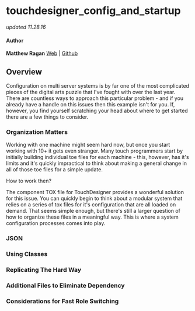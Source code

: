 # touchdesigner_config_and_startup
*updated 11.28.16*

#### Author
**Matthew Ragan**
[Web](https://matthewragan.com/) | [Github](https://github.com/raganmd)

## Overview
Configuration on multi server systems is by far one of the most complicated pieces of the digital arts puzzle that I've fought with over the last year. There are countless ways to approach this particular problem - and if you already have a handle on this issues then this example isn't for you. If, however, you find yourself scratching your head about where to get started there are a few things to consider.

### Organization Matters
Working with one machine might seem hard now, but once you start working with 10+ it gets even stranger. Many touch programmers start by initially building individual toe files for each machine - this, however, has it's limits and it's quickly impractical to think about making a general change in all of those toe files for a simple update. 

How to work then? 

The component TOX file for TouchDesigner provides a wonderful solution for this issue. You can quickly begin to think about a modular system that relies on a series of tox files for it's configuration that are all loaded on demand. That seems simple enough, but there's still a larger question of how to organize these files in a meaningful way. This is where a system configuration processes comes into play. 

### JSON

### Using Classes

### Replicating The Hard Way

### Additional Files to Eliminate Dependency

### Considerations for Fast Role Switching
